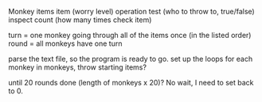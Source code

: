 Monkey
	items
		item (worry level)
	operation
	test (who to throw to, true/false)
	inspect count (how many times check item)

turn = one monkey going through all of the items once (in the listed order)
round = all monkeys have one turn

parse the text file, so the program is ready to go.
set up the loops
for each monkey in monkeys, throw starting items?

until 20 rounds done (length of monkeys x 20)? No wait, I need to set back to 0.
